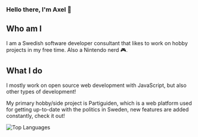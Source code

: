 ### Hello there, I'm Axel 👋

## Who am I

I am a Swedish software developer consultant that likes to work on hobby projects in my free time. Also a Nintendo nerd 🎮.

## What I do

I mostly work on open source web development with JavaScript, but also other types of development!

My primary hobby/side project is Partiguiden, which is a web platform used for getting up-to-date with the politics in Sweden, new features are added constantly, check it out!

![Top Languages](https://github-readme-stats.vercel.app/api/top-langs/?username=Ackuq&layout=compact)
